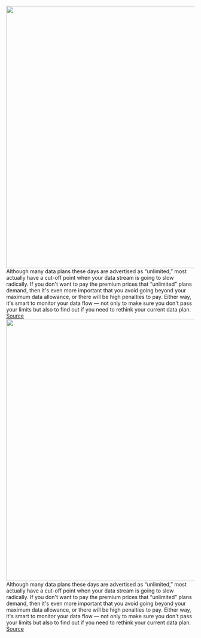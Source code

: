 <img src='https://cdn.vox-cdn.com/thumbor/_G_q8vug5sYx7c2x9Km6JBfMnkQ=/0x0:3000x2000/1200x800/filters:focal(1260x760:1740x1240)/cdn.vox-cdn.com/uploads/chorus_image/image/70662805/VRG_photo_Android_12_HowTo.5.jpg' width='700px' /><br/>
Although many data plans these days are advertised as “unlimited,” most actually have a cut-off point when your data stream is going to slow radically. If you don't want to pay the premium prices that “unlimited” plans demand, then it's even more important that you avoid going beyond your maximum data allowance, or there will be high penalties to pay. Either way, it's smart to monitor your data flow — not only to make sure you don't pass your limits but also to find out if you need to rethink your current data plan.
<a href='https://www.theverge.com/22991599/data-usage-android-google-phone-how-to'> Source <a/><img src='https://cdn.vox-cdn.com/thumbor/_G_q8vug5sYx7c2x9Km6JBfMnkQ=/0x0:3000x2000/1200x800/filters:focal(1260x760:1740x1240)/cdn.vox-cdn.com/uploads/chorus_image/image/70662805/VRG_photo_Android_12_HowTo.5.jpg' width='700px' /><br/>
Although many data plans these days are advertised as “unlimited,” most actually have a cut-off point when your data stream is going to slow radically. If you don't want to pay the premium prices that “unlimited” plans demand, then it's even more important that you avoid going beyond your maximum data allowance, or there will be high penalties to pay. Either way, it's smart to monitor your data flow — not only to make sure you don't pass your limits but also to find out if you need to rethink your current data plan.
<a href='https://www.theverge.com/22991599/data-usage-android-google-phone-how-to'> Source <a/>